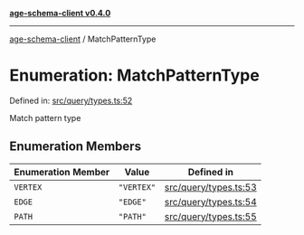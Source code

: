 [**age-schema-client v0.4.0**](../index.md)

***

[age-schema-client](../index.md) / MatchPatternType

# Enumeration: MatchPatternType

Defined in: [src/query/types.ts:52](https://github.com/standardbeagle/ageSchemaClient/blob/main/src/query/types.ts#L52)

Match pattern type

## Enumeration Members

| Enumeration Member | Value | Defined in |
| ------ | ------ | ------ |
| <a id="vertex"></a> `VERTEX` | `"VERTEX"` | [src/query/types.ts:53](https://github.com/standardbeagle/ageSchemaClient/blob/main/src/query/types.ts#L53) |
| <a id="edge"></a> `EDGE` | `"EDGE"` | [src/query/types.ts:54](https://github.com/standardbeagle/ageSchemaClient/blob/main/src/query/types.ts#L54) |
| <a id="path"></a> `PATH` | `"PATH"` | [src/query/types.ts:55](https://github.com/standardbeagle/ageSchemaClient/blob/main/src/query/types.ts#L55) |
